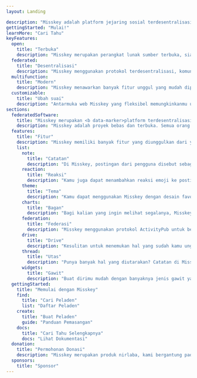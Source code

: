 ```yaml
---
layout: Landing

description: "Misskey adalah platform jejaring sosial terdesentralisasi dan bersifat sumber terbuka."
gettingStarted: "Mulai!"
learnMore: "Cari Tahu"
keyFeatures:
  open:
    title: "Terbuka"
    description: "Misskey merupakan perangkat lunak sumber terbuka, siapapun dapat menggunakan Misskey secara bebas."
  federated:
    title: "Desentralisasi"
    description: "Misskey menggunakan protokol terdesentralisasi, komunitas tetap dapat terhubung satu sama lain meskipun dalam peladen yang berbeda."
  multifunction:
    title: "Modern"
    description: "Misskey menawarkan banyak fitur unggul yang mudah dipahami untuk pemula maupun pengguna mikro blog mahir."
  customizable:
    title: "Ubah suai"
    description: "Antarmuka web Misskey yang fleksibel memungkinkanmu untuk mengubahsuaikan antarmuka sesuai keinginanmu sendiri."
sections:
  federatedSoftware:
    title: "Misskey merupakan <b data-marker>platform terdesentralisasi</b>"
    description: "Misskey adalah proyek bebas dan terbuka. Semua orang dapat membuat instansi peladen Misskey secara bebas dan bermacam peladen Misskey di Internet telah tersedia. Salah satu fitur penting dari Misskey adalah implementasi protokol komunikasi terdesentralisasi bernama ActivityPub. Dengan ActivityPub, pengguna dapat berinteraksi dengan pengguna lain yang berbeda peladen dimana pun mereka terdaftar. Inilah kenapa disebut terdesentralisasi dan secara fundamental berbeda dengan layanan lain seperti Twitter yang mana disediakan dalam URL dan operator tunggal. Setiap peladen memiliki topik, grup pengguna, dan bahasa yang berbeda-beda dari satu peladen dengan peladen lain. Menemukan peladen yang tepat bagimu tersebut juga bagian dari hal yang menyenangkan (tidak lupa juga membuat peladenmu sendiri juga menyenangkan lho)."
  features:
    title: "Fitur"
    description: "Misskey memiliki banyak fitur yang diunggulkan dari yang umum hingga khusus."
    list:
      note:
        title: "Catatan"
        description: "Di Misskey, postingan dari pengguna disebut sebagai \"catatan\". Kamu juga memberi balasan, kutipan, menambahkan emoji kustom, teks beranimasi, gambar, video, klip audio, dan masih banyak lagi!"
      reaction:
        title: "Reaksi"
        description: "Kamu juga dapat menambahkan reaksi emoji ke postingan apapun! Dengan begitu kamu tidak terbatas hanya pada tombol suka dan sekarang kamu bisa menunjukkan perasaanmu kepada semua orang."
      theme:
        title: "Tema"
        description: "Kamu dapat menggunakan Misskey dengan desain favoritmu. Tidak lagi terbatas tema gelap ataupun terang. Kamupun juga dapat membuat tema sesuai dengan keinginanmu sendiri."
      charts:
        title: "Bagan"
        description: "Bagi kalian yang ingin melihat segalanya, Misskey memiliki mesin penggambar Bagan bawaan yang dapat dilihat oleh admin maupun pengguna untuk memvisualisasikan beban penggunaan peladen dan lain-lain secara realtime"
      federation:
        title: "Federasi"
        description: "Misskey menggunakan protokol ActivityPub untuk berkomunikasi dengan peladen lain. Tidak hanya terbatas untuk peladen Misskey saja, Misskey juga dapat berkomunikasi dengan perangkat lunak yang mendukung protokol ActivityPub seperti Pleroma, Mastodon, dan Pixelfed."
      drive:
        title: "Drive"
        description: "Kesulitan untuk menemukan hal yang sudah kamu unggah sebelumnya? Adanya Drive membantumu untuk menyelesaikan masalah tersebut. Kamu dapat mengelola gambar atau video favoritmu yang telah kamu unggah dan membagikannya kembali."
      thread:
        title: "Utas"
        description: "Punya banyak hal yang diutarakan? Catatan di Misskey bisa dibuat sebagai utas. Kamu juga bisa membuat utas hingga maksimal 3000 karakter dan menyambungnya hingga menjadi percakapan panjang."
      widgets:
        title: "Gawit"
        description: "Buat dirimu mudah dengan banyaknya jenis gawit yang disediakan oleh Misskey. Ubahsuaikan antarmuka berandamu sesuai keinginanmu."
  gettingStarted:
    title: "Memulai dengan Misskey"
    find:
      title: "Cari Peladen"
      list: "Daftar Peladen"
    create:
      title: "Buat Peladen"
      guide: "Panduan Pemasangan"
    docs:
      title: "Cari Tahu Selengkapnya"
      docs: "Lihat Dokumentasi"
  donation:
    title: "Permohonan Donasi"
    description: "Misskey merupakan produk nirlaba, kami bergantung pada donasi kamu untuk mendanai pengembangan perangkat lunak ini. Apabila kamu menyukai Misskey, mohon pertimbangkan untuk berdonasi agar kami dapat terus melanjutkan pengembangan Misskey dan membuatnya semakin menarik untuk kedepannya."
  sponsors:
    title: "Sponsor"
---
```

